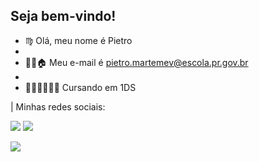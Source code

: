 ## Seja bem-vindo!


-  ♍ Olá, meu nome é Pietro
-  
-  🎅🏿🏠 Meu e-mail é pietro.martemev@escola.pr.gov.br
-  
- 👨🏽‍🎓👩🏿‍🦲 Cursando em 1DS

 |  Minhas redes sociais:

<a href="https://www.twitch.tv/pepexisz"> <img src="https://img.shields.io/badge/Twitch-9146FF?style=for-the-badge&logo=twitch&logoColor=white"></a> <a href="https://steamcommunity.com/id/ppx1"> <img src="https://img.shields.io/badge/Steam-000000?style=for-the-badge&logo=steam&logoColor=white"></a>


<img src="https://github.com/user-attachments/assets/aab46a7f-28b2-47e4-a7d0-0aa36769fdc1"></a>



<!--
**BenitoMussoliniOfc/BenitoMussoliniOfc** is a ✨ _special_ ✨ repository because its `README.md` (this file) appears on your GitHub profile.

Here are some ideas to get you started:

- 🔭 I’m currently working on ...
- 🌱 I’m currently learning ...
- 👯 I’m looking to collaborate on ...
- 🤔 I’m looking for help with ...
- 💬 Ask me about ...
- 📫 How to reach me: ...
- 😄 Pronouns: ...
- ⚡ Fun fact: ...
-->
